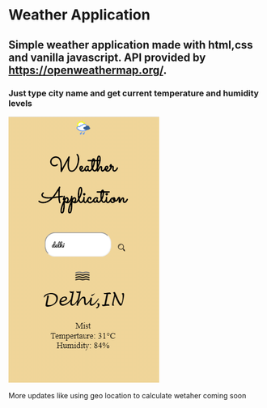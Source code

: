 # Weather Application
## Simple weather application made with html,css and vanilla javascript. API provided by https://openweathermap.org/.
### Just type city name and get current temperature and humidity levels 

![](ss.png)

More updates like using geo location to calculate wetaher coming soon
